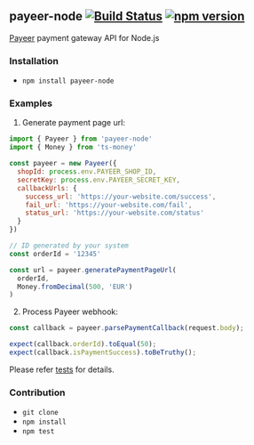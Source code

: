 ## payeer-node [![Build Status](https://travis-ci.org/kubk/algoholizm.svg?branch=master)](https://travis-ci.org/kubk/payeer-node) [![npm version](https://badge.fury.io/js/payeer-node.svg)](https://badge.fury.io/js/payeer-node)

[Payeer](https://payeer.com/en/) payment gateway API for Node.js

### Installation
- `npm install payeer-node`

### Examples
1. Generate payment page url:
```javascript
import { Payeer } from 'payeer-node'
import { Money } from 'ts-money'

const payeer = new Payeer({
  shopId: process.env.PAYEER_SHOP_ID,
  secretKey: process.env.PAYEER_SECRET_KEY,
  callbackUrls: {
    success_url: 'https://your-website.com/success',
    fail_url: 'https://your-website.com/fail',
    status_url: 'https://your-website.com/status'
  }
})

// ID generated by your system
const orderId = '12345'

const url = payeer.generatePaymentPageUrl(
  orderId,
  Money.fromDecimal(500, 'EUR')
)
```

2. Process Payeer webhook:
```javascript
const callback = payeer.parsePaymentCallback(request.body);

expect(callback.orderId).toEqual(50);
expect(callback.isPaymentSuccess).toBeTruthy();
```

Please refer [tests](https://github.com/kubk/payeer-node/blob/master/test/payeer.test.ts) for details.

### Contribution
- `git clone`
- `npm install`
- `npm test`
